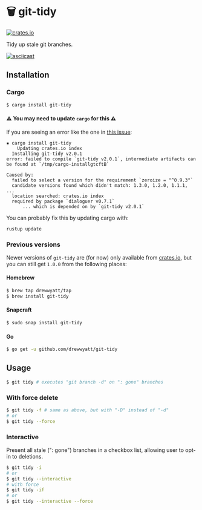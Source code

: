 # 🗑 git-tidy

[![crates.io](https://img.shields.io/crates/v/git-tidy?style=flat-square)](https://crates.io/crates/git-tidy)

Tidy up stale git branches.

[![asciicast](https://asciinema.org/a/389715.svg)](https://asciinema.org/a/389715)

## Installation

### Cargo

```bash
$ cargo install git-tidy
```

#### ⚠️ You may need to update `cargo` for this ⚠️

If you are seeing an error like the one in [this issue](https://github.com/drewwyatt/git-tidy/issues/45):

```
▪ cargo install git-tidy
    Updating crates.io index
  Installing git-tidy v2.0.1
error: failed to compile `git-tidy v2.0.1`, intermediate artifacts can be found at `/tmp/cargo-installgtcftB`

Caused by:
  failed to select a version for the requirement `zeroize = "^0.9.3"`
  candidate versions found which didn't match: 1.3.0, 1.2.0, 1.1.1, ...
  location searched: crates.io index
  required by package `dialoguer v0.7.1`
      ... which is depended on by `git-tidy v2.0.1`
```

You can probably fix this by updating cargo with:

```sh
rustup update
```


### Previous versions

Newer versions of `git-tidy` are (for now) only available from [crates.io](https://crates.io/crates/git-tidy), but you can still get `1.0.0` from the following places:

#### Homebrew

```bash
$ brew tap drewwyatt/tap
$ brew install git-tidy
```

#### Snapcraft

```bash
$ sudo snap install git-tidy
```

#### Go

```bash
$ go get -u github.com/drewwyatt/git-tidy
```

## Usage

```bash
$ git tidy # executes "git branch -d" on ": gone" branches
```

### With force delete

```bash
$ git tidy -f # same as above, but with "-D" instead of "-d"
# or
$ git tidy --force
```

### Interactive

Present all stale (": gone") branches in a checkbox list, allowing user to opt-in to deletions.

```bash
$ git tidy -i
# or
$ git tidy --interactive
# with force
$ git tidy -if
# or
$ git tidy --interactive --force
```
